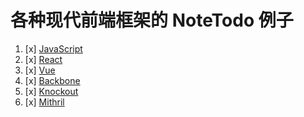 # 各种现代前端框架的 NoteTodo 例子

1. [x] [JavaScript](https://reborn233.github.io/todos-example/todo-js/)
2. [x] [React](https://reborn233.github.io/todos-example/todo-react/)
3. [x] [Vue](https://reborn233.github.io/todos-example/todo-vue/)
4. [x] [Backbone](https://reborn233.github.io/todos-example/todo-backbone/)
5. [x] [Knockout](https://reborn233.github.io/todos-example/todo-knockout/)
6. [x] [Mithril](https://reborn233.github.io/todos-example/todo-mithril/)
